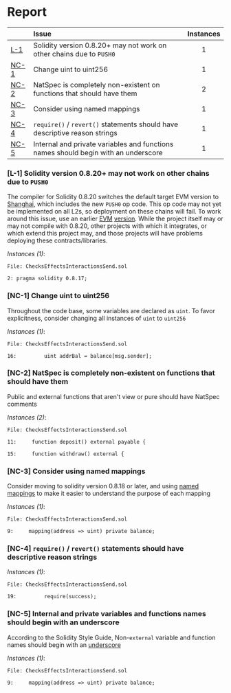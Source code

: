 # Report

| |Issue|Instances|
|-|:-|:-:|
| [L-1](#L-1) | Solidity version 0.8.20+ may not work on other chains due to `PUSH0` | 1 |
| [NC-1](#NC-1) | Change uint to uint256 | 1 |
| [NC-2](#NC-2) | NatSpec is completely non-existent on functions that should have them | 2 |
| [NC-3](#NC-3) | Consider using named mappings | 1 |
| [NC-4](#NC-4) | `require()` / `revert()` statements should have descriptive reason strings | 1 |
| [NC-5](#NC-5) | Internal and private variables and functions names should begin with an underscore | 1 |



### <a name="L-1"></a>[L-1] Solidity version 0.8.20+ may not work on other chains due to `PUSH0`
The compiler for Solidity 0.8.20 switches the default target EVM version to [Shanghai](https://blog.soliditylang.org/2023/05/10/solidity-0.8.20-release-announcement/#important-note), which includes the new `PUSH0` op code. This op code may not yet be implemented on all L2s, so deployment on these chains will fail. To work around this issue, use an earlier [EVM](https://docs.soliditylang.org/en/v0.8.20/using-the-compiler.html?ref=zaryabs.com#setting-the-evm-version-to-target) [version](https://book.getfoundry.sh/reference/config/solidity-compiler#evm_version). While the project itself may or may not compile with 0.8.20, other projects with which it integrates, or which extend this project may, and those projects will have problems deploying these contracts/libraries.

*Instances (1)*:
```solidity
File: ChecksEffectsInteractionsSend.sol

2: pragma solidity 0.8.17;

```

### <a name="NC-1"></a>[NC-1] Change uint to uint256
Throughout the code base, some variables are declared as `uint`. To favor explicitness, consider changing all instances of `uint` to `uint256`

*Instances (1)*:
```solidity
File: ChecksEffectsInteractionsSend.sol

16:         uint addrBal = balance[msg.sender];

```

### <a name="NC-2"></a>[NC-2] NatSpec is completely non-existent on functions that should have them
Public and external functions that aren't view or pure should have NatSpec comments

*Instances (2)*:
```solidity
File: ChecksEffectsInteractionsSend.sol

11:     function deposit() external payable {

15:     function withdraw() external {

```

### <a name="NC-3"></a>[NC-3] Consider using named mappings
Consider moving to solidity version 0.8.18 or later, and using [named mappings](https://ethereum.stackexchange.com/questions/51629/how-to-name-the-arguments-in-mapping/145555#145555) to make it easier to understand the purpose of each mapping

*Instances (1)*:
```solidity
File: ChecksEffectsInteractionsSend.sol

9:     mapping(address => uint) private balance;

```

### <a name="NC-4"></a>[NC-4] `require()` / `revert()` statements should have descriptive reason strings

*Instances (1)*:
```solidity
File: ChecksEffectsInteractionsSend.sol

19:         require(success);

```

### <a name="NC-5"></a>[NC-5] Internal and private variables and functions names should begin with an underscore
According to the Solidity Style Guide, Non-`external` variable and function names should begin with an [underscore](https://docs.soliditylang.org/en/latest/style-guide.html#underscore-prefix-for-non-external-functions-and-variables)

*Instances (1)*:
```solidity
File: ChecksEffectsInteractionsSend.sol

9:     mapping(address => uint) private balance;

```

